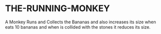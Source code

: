 # THE-RUNNING-MONKEY
A Monkey Runs and Collects the Bananas and also increases its size when eats 10 bananas and when is collided with the stones it reduces its size.
